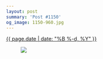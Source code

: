 ```yaml
---
layout: post
summary: 'Post #1150'
og_image: 1150-960.jpg
---
```


<p>
 <time>
  <a href="/1150">
   {{ page.date | date: "%B %-d, %Y" }}
  </a>
 </time>
 <a href="/1150">
  <figure data-taken="5/1/2020">
   <img sizes="(min-width: 700px) 50vw, calc(100vw - 2rem)" src="{{ site.assets_url }}/1150-480.jpg" srcset="{{ site.assets_url }}/1150-240.jpg 240w, {{ site.assets_url }}/1150-480.jpg 480w, {{ site.assets_url }}/1150-720.jpg 720w, {{ site.assets_url }}/1150-960.jpg 960w"/>
  </figure>
 </a>
</p>
